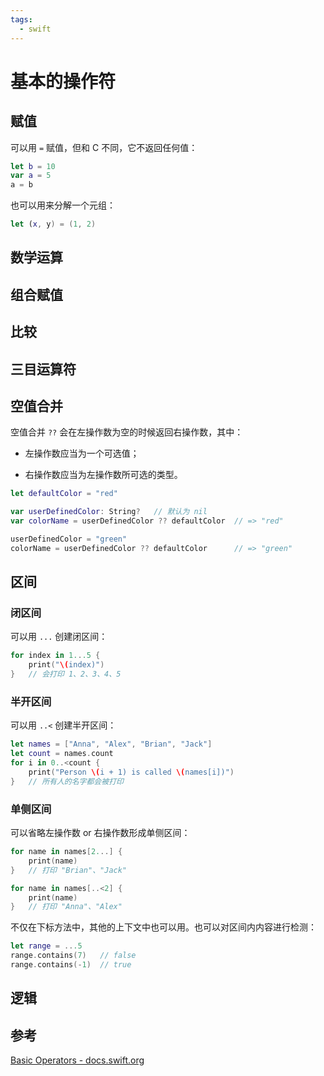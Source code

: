 ```yaml
---
tags:
  - swift
---
```


# 基本的操作符

## 赋值

可以用 `=` 赋值，但和 C 不同，它不返回任何值：

```swift
let b = 10
var a = 5
a = b
```

也可以用来分解一个元组：

```swift
let (x, y) = (1, 2)
```

## 数学运算

## 组合赋值

## 比较

## 三目运算符

## 空值合并

空值合并 `??` 会在左操作数为空的时候返回右操作数，其中：

* 左操作数应当为一个可选值；

* 右操作数应当为左操作数所可选的类型。

```swift
let defaultColor = "red"

var userDefinedColor: String?   // 默认为 nil
var colorName = userDefinedColor ?? defaultColor  // => "red"

userDefinedColor = "green"
colorName = userDefinedColor ?? defaultColor      // => "green"
```

## 区间

### 闭区间

可以用 `...` 创建闭区间：

```swift
for index in 1...5 {
    print("\(index)")
}   // 会打印 1、2、3、4、5
```

### 半开区间

可以用 `..<` 创建半开区间：

```swift
let names = ["Anna", "Alex", "Brian", "Jack"]
let count = names.count
for i in 0..<count {
    print("Person \(i + 1) is called \(names[i])")
}   // 所有人的名字都会被打印
```

### 单侧区间

可以省略左操作数 or 右操作数形成单侧区间：

```swift
for name in names[2...] {
    print(name)
}   // 打印 "Brian"、"Jack"

for name in names[..<2] {
    print(name)
}   // 打印 "Anna"、"Alex"
```

不仅在下标方法中，其他的上下文中也可以用。也可以对区间内内容进行检测：

```swift
let range = ...5
range.contains(7)   // false
range.contains(-1)  // true
```

## 逻辑

## 参考

[Basic Operators - docs.swift.org](https://docs.swift.org/swift-book/LanguageGuide/BasicOperators.html)

